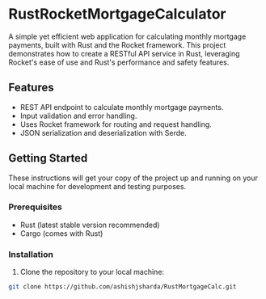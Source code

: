 # RustRocketMortgageCalculator

A simple yet efficient web application for calculating monthly mortgage payments, built with Rust and the Rocket framework. This project demonstrates how to create a RESTful API service in Rust, leveraging Rocket's ease of use and Rust's performance and safety features.

## Features

- REST API endpoint to calculate monthly mortgage payments.
- Input validation and error handling.
- Uses Rocket framework for routing and request handling.
- JSON serialization and deserialization with Serde.

## Getting Started

These instructions will get your copy of the project up and running on your local machine for development and testing purposes.

### Prerequisites

- Rust (latest stable version recommended)
- Cargo (comes with Rust)

### Installation

1. Clone the repository to your local machine:

```bash
git clone https://github.com/ashishjsharda/RustMortgageCalc.git

